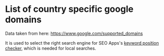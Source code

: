 # List of country specific google domains

Data taken from here: https://www.google.com/supported_domains

It is used to select the right search engine for SEO Apps's [keyword position checker](https://seoapps.dev/keyword-rank), which is needed for local searches.
